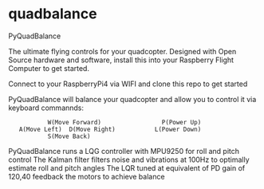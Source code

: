 # quadbalance

PyQuadBalance

The ultimate flying controls for your quadcopter.
Designed with Open Source hardware and software, install this into your Raspberry Flight Computer to get started.

Connect to your RaspberryPi4 via WIFI and clone this repo to get started

PyQuadBalance will balance your quadcopter and allow you to control it via keyboard commannds:

               W(Move Forward)                 P(Power Up)
       A(Move Left)  D(Move Right)           L(Power Down)
               S(Move Back)             

PyQuadBalance runs a LQG controller with MPU9250 for roll and pitch control
The Kalman filter filters noise and vibrations at 100Hz to optimally estimate roll and pitch angles
The LQR tuned at equivalent of PD gain of 120,40 feedback the motors to achieve balance


